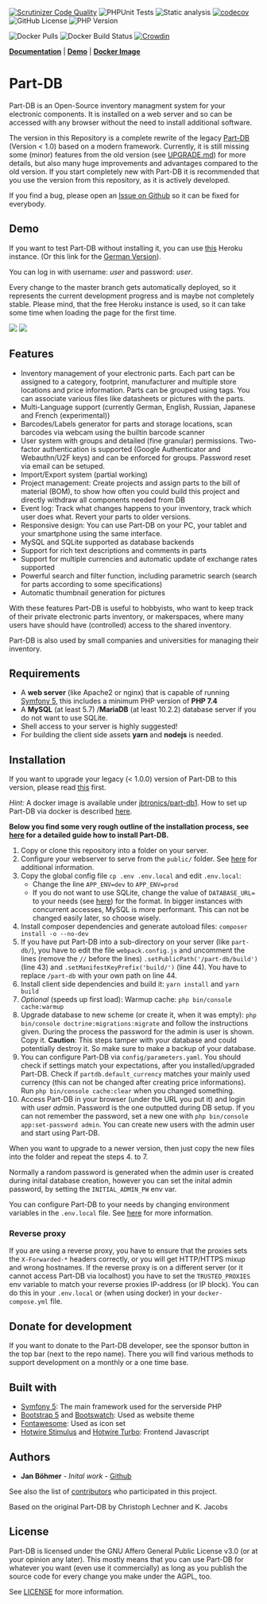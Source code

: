 [![Scrutinizer Code Quality](https://scrutinizer-ci.com/g/Part-DB/Part-DB-symfony/badges/quality-score.png?b=master)](https://scrutinizer-ci.com/g/Part-DB/Part-DB-symfony/?branch=master)
![PHPUnit Tests](https://github.com/Part-DB/Part-DB-symfony/workflows/PHPUnit%20Tests/badge.svg)
![Static analysis](https://github.com/Part-DB/Part-DB-symfony/workflows/Static%20analysis/badge.svg)
[![codecov](https://codecov.io/gh/Part-DB/Part-DB-symfony/branch/master/graph/badge.svg)](https://codecov.io/gh/Part-DB/Part-DB-server)
![GitHub License](https://img.shields.io/github/license/Part-DB/Part-DB-symfony)
![PHP Version](https://img.shields.io/badge/PHP-%3E%3D%207.4-green)

![Docker Pulls](https://img.shields.io/docker/pulls/jbtronics/part-db1)
![Docker Build Status](https://github.com/Part-DB/Part-DB-symfony/workflows/Docker%20Image%20Build/badge.svg)
[![Crowdin](https://badges.crowdin.net/e/8325196085d4bee8c04b75f7c915452a/localized.svg)](https://part-db.crowdin.com/part-db)

**[Documentation](https://docs.part-db.de/)** | **[Demo](https://part-db.herokuapp.com)** | **[Docker Image](https://hub.docker.com/r/jbtronics/part-db1)**

# Part-DB
Part-DB is an Open-Source inventory managment system for your electronic components.
It is installed on a web server and so can be accessed with any browser without the need to install additional software.

The version in this Repository is a complete rewrite of the legacy [Part-DB](https://github.com/Part-DB/Part-DB) (Version < 1.0) based on a modern framework. 
Currently, it is still missing some (minor) features from the old version (see [UPGRADE.md](https://docs.part-db.de/upgrade_legacy.html)) for more details, but also many huge improvements and advantages compared to the old version. 
If you start completely new with Part-DB it is recommended that you use the version from this repository, as it is actively developed.

If you find a bug, please open an [Issue on Github](https://github.com/Part-DB/Part-DB-server/issues) so it can be fixed for everybody.

## Demo
If you want to test Part-DB without installing it, you can use [this](https://part-db.herokuapp.com) Heroku instance. 
(Or this link for the [German Version](https://part-db.herokuapp.com/de/)). 

You can log in with username: *user* and password: *user*.

Every change to the master branch gets automatically deployed, so it represents the current development progress and is
maybe not completely stable. Please mind, that the free Heroku instance is used, so it can take some time when loading the page
for the first time.

<img src="https://github.com/Part-DB/Part-DB-server/raw/master/docs/assets/readme/part_info.png">
<img src="https://github.com/Part-DB/Part-DB-server/raw/master/docs/assets/readme/parts_list.png">

## Features
* Inventory management of your electronic parts. Each part can be assigned to a category, footprint, manufacturer 
and multiple store locations and price information. Parts can be grouped using tags. You can associate various files like datasheets or pictures with the parts.
* Multi-Language support (currently German, English, Russian, Japanese and French (experimental))
* Barcodes/Labels generator for parts and storage locations, scan barcodes via webcam using the builtin barcode scanner
* User system with groups and detailed (fine granular) permissions. 
Two-factor authentication is supported (Google Authenticator and Webauthn/U2F keys) and can be enforced for groups. Password reset via email can be setuped.
* Import/Export system (partial working)
* Project management: Create projects and assign parts to the bill of material (BOM), to show how often you could build this project and directly withdraw all components needed from DB
* Event log: Track what changes happens to your inventory, track which user does what. Revert your parts to older versions.
* Responsive design: You can use Part-DB on your PC, your tablet and your smartphone using the same interface.
* MySQL and SQLite supported as database backends
* Support for rich text descriptions and comments in parts
* Support for multiple currencies and automatic update of exchange rates supported
* Powerful search and filter function, including parametric search (search for parts according to some specifications)
* Automatic thumbnail generation for pictures


With these features Part-DB is useful to hobbyists, who want to keep track of their private electronic parts inventory,
or makerspaces, where many users have should have (controlled) access to the shared inventory.

Part-DB is also used by small companies and universities for managing their inventory.

## Requirements
 * A **web server** (like Apache2 or nginx) that is capable of running [Symfony 5](https://symfony.com/doc/current/reference/requirements.html),
 this includes a minimum PHP version of **PHP 7.4**
 * A **MySQL** (at least 5.7) /**MariaDB** (at least 10.2.2) database server if you do not want to use SQLite.
 * Shell access to your server is highly suggested!
 * For building the client side assets **yarn** and **nodejs** is needed.
 
## Installation
If you want to upgrade your legacy (< 1.0.0) version of Part-DB to this version, please read [this](https://docs.part-db.de/upgrade_legacy.html) first.

*Hint:* A docker image is available under [jbtronics/part-db1](https://hub.docker.com/r/jbtronics/part-db1). How to set up Part-DB via docker is described [here](https://docs.part-db.de/installation/installation_docker.html).

**Below you find some very rough outline of the installation process, see [here](https://docs.part-db.de/installation/) for a detailed guide how to install Part-DB.**

1. Copy or clone this repository into a folder on your server.
2. Configure your webserver to serve from the `public/` folder. See [here](https://symfony.com/doc/current/setup/web_server_configuration.html)
for additional information.
3. Copy the global config file `cp .env .env.local` and edit `.env.local`:
    * Change the line `APP_ENV=dev` to `APP_ENV=prod`
    * If you do not want to use SQLite, change the value of `DATABASE_URL=` to your needs (see [here](http://docs.doctrine-project.org/projects/doctrine-dbal/en/latest/reference/configuration.html#connecting-using-a-url)) for the format.
      In bigger instances with concurrent accesses, MySQL is more performant. This can not be changed easily later, so choose wisely.
4. Install composer dependencies and generate autoload files: `composer install -o --no-dev`
5. If you have put Part-DB into a sub-directory on your server (like `part-db/`), you have to edit the file 
`webpack.config.js` and uncomment the lines (remove the `//` before the lines) `.setPublicPath('/part-db/build')` (line 43) and
 `.setManifestKeyPrefix('build/')` (line 44). You have to replace `/part-db` with your own path on line 44.
6. Install client side dependencies and build it: `yarn install` and `yarn build`
7. _Optional_ (speeds up first load): Warmup cache: `php bin/console cache:warmup`
8. Upgrade database to new scheme (or create it, when it was empty): `php bin/console doctrine:migrations:migrate` and follow the instructions given. During the process the password for the admin is user is shown. Copy it. **Caution**: This steps tamper with your database and could potentially destroy it. So make sure to make a backup of your database.
9. You can configure Part-DB via `config/parameters.yaml`. You should check if settings match your expectations, after you installed/upgraded Part-DB. Check if `partdb.default_currency` matches your mainly used currency (this can not be changed after creating price informations). 
   Run `php bin/console cache:clear` when you changed something.
10. Access Part-DB in your browser (under the URL you put it) and login with user *admin*. Password is the one outputted during DB setup.
   If you can not remember the password, set a new one with `php bin/console app:set-password admin`. You can create new users with the admin user and start using Part-DB.

When you want to upgrade to a newer version, then just copy the new files into the folder
and repeat the steps 4. to 7.

Normally a random password is generated when the admin user is created during inital database creation,
however you can set the inital admin password, by setting the `INITIAL_ADMIN_PW` env var.

You can configure Part-DB to your needs by changing environment variables in the `.env.local` file. 
See [here](https://docs.part-db.de/configuration.html) for more information.

### Reverse proxy
If you are using a reverse proxy, you have to ensure that the proxies sets the `X-Forwarded-*` headers correctly, or you will get HTTP/HTTPS mixup and wrong hostnames.
If the reverse proxy is on a different server (or it cannot access Part-DB via localhost) you have to set the `TRUSTED_PROXIES` env variable to match your reverse proxies IP-address (or IP block). You can do this in your `.env.local` or (when using docker) in your `docker-compose.yml` file.

## Donate for development
If you want to donate to the Part-DB developer, see the sponsor button in the top bar (next to the repo name).
There you will find various methods to support development on a monthly or a one time base.

## Built with
* [Symfony 5](https://symfony.com/): The main framework used for the serverside PHP
* [Bootstrap 5](https://getbootstrap.com/) and [Bootswatch](https://bootswatch.com/): Used as website theme
* [Fontawesome](https://fontawesome.com/): Used as icon set
* [Hotwire Stimulus](https://stimulus.hotwired.dev/) and [Hotwire Turbo](https://turbo.hotwired.dev/): Frontend Javascript

## Authors
* **Jan Böhmer** - *Inital work* - [Github](https://github.com/jbtronics/)

See also the list of [contributors](https://github.com/Part-DB/Part-DB-server/graphs/contributors) who participated in this project.

Based on the original Part-DB by Christoph Lechner and K. Jacobs

## License
Part-DB is licensed under the GNU Affero General Public License v3.0 (or at your opinion any later).
This mostly means that you can use Part-DB for whatever you want (even use it commercially)
as long as you publish the source code for every change you make under the AGPL, too.

See [LICENSE](https://github.com/Part-DB/Part-DB-server/blob/master/LICENSE) for more information.
